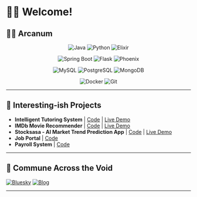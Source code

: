 # 👋🏽 Welcome!

## 🧙‍♂️ Arcanum  
<div align="center">

![Java](https://img.shields.io/badge/Java-%23ED8B00.svg?style=for-the-badge&logo=openjdk&logoColor=white) ![Python](https://img.shields.io/badge/Python-%2314354C.svg?style=for-the-badge&logo=python&logoColor=white) ![Elixir](https://img.shields.io/badge/Elixir-%234B275F.svg?style=for-the-badge&logo=elixir&logoColor=white) 

![Spring Boot](https://img.shields.io/badge/Spring_Boot-%236DB33F.svg?style=for-the-badge&logo=spring-boot&logoColor=white) ![Flask](https://img.shields.io/badge/Flask-%23000.svg?style=for-the-badge&logo=flask&logoColor=white) ![Phoenix](https://img.shields.io/badge/Phoenix-%23F05439.svg?style=for-the-badge&logo=phoenix-framework&logoColor=white)

![MySQL](https://img.shields.io/badge/MySQL-%234479A1.svg?style=for-the-badge&logo=mysql&logoColor=white) ![PostgreSQL](https://img.shields.io/badge/PostgreSQL-%23336791.svg?style=for-the-badge&logo=postgresql&logoColor=white) ![MongoDB](https://img.shields.io/badge/MongoDB-%2347A248.svg?style=for-the-badge&logo=mongodb&logoColor=white) 

![Docker](https://img.shields.io/badge/Docker-%230db7ed.svg?style=for-the-badge&logo=docker&logoColor=white) ![Git](https://img.shields.io/badge/Git-%23F05033.svg?style=for-the-badge&logo=git&logoColor=white)

</div>


---

## 🦄 Interesting-ish Projects
- **Intelligent Tutoring System** | [Code](https://github.com/lizardcat/intelligent-tutoring-system) | [Live Demo](https://intelligent-tutoring-system.streamlit.app/)
- **IMDb Movie Recommender** |  [Code](https://github.com/lizardcat/python_movie_rec_app) |  [Live Demo](https://imdbmovierecs.streamlit.app/)
- **Stocksasa - AI Market Trend Prediction App** | [Code](https://github.com/lizardcat/stocksasa) | [Live Demo](https://stocksasa.streamlit.app/)
- **Job Portal** | [Code](https://github.com/lizardcat/usiu-job-board)
- **Payroll System** | [Code](https://github.com/lizardcat/usiu-payroll-system)

---

## 🔮 Commune Across the Void
[![Bluesky](https://img.shields.io/badge/-Bluesky-0055FF?style=flat&logo=bluesky&logoColor=white)](https://bsky.app/profile/alexraza.tech)
[![Blog](https://img.shields.io/badge/-Blog-FFA500?style=flat&logo=blogger&logoColor=white)](https://alexraza.tech)

---
